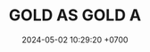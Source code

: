 ---
layout: teamCard
permalink: /team/:title.html
categories: LA2024JN
maincover: /assets/logos/BDLF.png
puntosLJMAYO24:
date: 2024-05-02 10:29:20 +0700
title: GOLD AS GOLD A
tag: johto042024
color: black
puntosLJ202404: 12
grupo: sur
background: '#F16C38'
cover: /assets/ver.png
team: GOLD AS GOLD A
ID: GOD
status: <i class="fa-solid fa-check"></i>
---